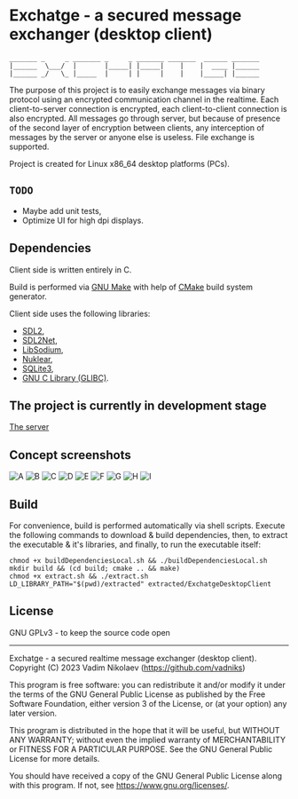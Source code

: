 
# Exchatge - a secured message exchanger (desktop client)

```
_______ _     _ _______ _     _ _______ _______  ______ _______
|______  \___/  |       |_____| |_____|    |    |  ____ |______
|______ _/   \_ |_____  |     | |     |    |    |_____| |______
```

The purpose of this project is to easily exchange messages 
via binary protocol using an encrypted communication channel 
in the realtime. Each client-to-server connection is encrypted, 
each client-to-client connection is also encrypted. All messages 
go through server, but because of presence of the second layer 
of encryption between clients, any interception of messages by 
the server or anyone else is useless. File exchange is supported.

Project is created for Linux x86_64 desktop platforms (PCs).

## `TODO`
* Maybe add unit tests,
* Optimize UI for high dpi displays.

## Dependencies

Client side is written entirely in C.

Build is performed via [GNU Make](https://www.gnu.org/software/make) 
with help of [CMake](https://cmake.org) build system generator.

Client side uses the following libraries: 
* [SDL2](https://github.com/libsdl-org/SDL), 
* [SDL2Net](https://github.com/libsdl-org/SDL_net), 
* [LibSodium](https://github.com/jedisct1/libsodium), 
* [Nuklear](https://github.com/Immediate-Mode-UI/Nuklear),
* [SQLite3](https://sqlite.org),
* [GNU C Library (GLIBC)](https://www.gnu.org/software/libc).

## The project is currently in development stage

[The server](https://github.com/vadniks/ExchatgeServer)

## Concept screenshots

![A](screenshots/a.png "A")
![B](screenshots/b.png "B")
![C](screenshots/c.png "C")
![D](screenshots/d.png "D")
![E](screenshots/e.png "E")
![F](screenshots/f.png "F")
![G](screenshots/g.png "G")
![H](screenshots/h.png "H")
![I](screenshots/i.png "I")

## Build

For convenience, build is performed automatically via shell scripts. 
Execute the following commands to download & build dependencies, 
then, to extract the executable & it's libraries, and finally, to run 
the executable itself:
```shell
chmod +x buildDependenciesLocal.sh && ./buildDependenciesLocal.sh
mkdir build && (cd build; cmake .. && make)
chmod +x extract.sh && ./extract.sh
LD_LIBRARY_PATH="$(pwd)/extracted" extracted/ExchatgeDesktopClient
```

## License

GNU GPLv3 - to keep the source code open

---

Exchatge - a secured realtime message exchanger (desktop client).
Copyright (C) 2023  Vadim Nikolaev (https://github.com/vadniks)

This program is free software: you can redistribute it and/or modify
it under the terms of the GNU General Public License as published by
the Free Software Foundation, either version 3 of the License, or
(at your option) any later version.

This program is distributed in the hope that it will be useful,
but WITHOUT ANY WARRANTY; without even the implied warranty of
MERCHANTABILITY or FITNESS FOR A PARTICULAR PURPOSE.  See the
GNU General Public License for more details.

You should have received a copy of the GNU General Public License
along with this program.  If not, see <https://www.gnu.org/licenses/>.
